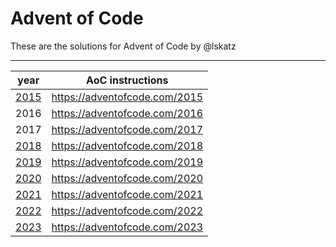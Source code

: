 # Advent of Code

These are the solutions for Advent of Code by @lskatz

---

| year | AoC instructions |
| ---- | ---------------- |
| [2015](/2015/t) | <https://adventofcode.com/2015> |
| 2016 | <https://adventofcode.com/2016> |
| 2017 | <https://adventofcode.com/2017> |
| [2018](/2018) | <https://adventofcode.com/2018> |
| [2019](/2019/t) | <https://adventofcode.com/2019> |
| [2020](/2020/t) | <https://adventofcode.com/2020> |
| [2021](/2021/t) | <https://adventofcode.com/2021> |
| [2022](/2022/t) | <https://adventofcode.com/2022> |
| [2023](/2023/t) | <https://adventofcode.com/2023> |


